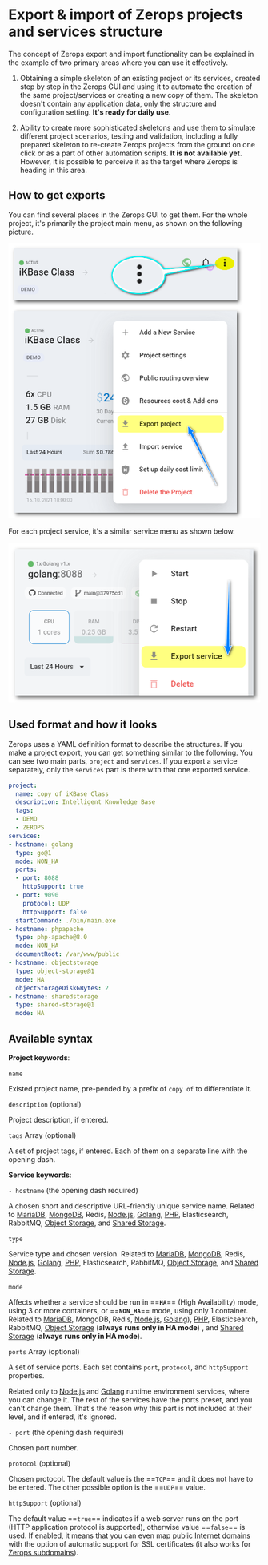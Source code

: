 # Export & import of Zerops projects and services structure

The concept of Zerops export and import functionality can be explained in the example of two primary areas where you can use it effectively.

1. Obtaining a simple skeleton of an existing project or its services, created step by step in the Zerops GUI and using it to automate the creation of the same project/services or creating a new copy of them. The skeleton doesn't contain any application data, only the structure and configuration setting. **It's ready for daily use.**

2. Ability to create more sophisticated skeletons and use them to simulate different project scenarios, testing and validation, including a fully prepared skeleton to re-create Zerops projects from the ground on one click or as a part of other automation scripts. **It is not available yet.** However, it is possible to perceive it as the target where Zerops is heading in this area.

## How to get exports

You can find several places in the Zerops GUI to get them. For the whole project, it's primarily the project main menu, as shown on the following picture.

![Zerops exports](./images/Project-Export.png "Zerops project export")

For each project service, it's a similar service menu as shown below.

![Zerops exports](./images/Service-Export.png "Zerops service export")

## Used format and how it looks

Zerops uses a YAML definition format to describe the structures. If you make a project export, you can get something similar to the following. You can see two main parts, `project` and `services`. If you export a service separately, only the `services` part is there with that one exported service.

```yaml
project:
  name: copy of iKBase Class
  description: Intelligent Knowledge Base
  tags:
  - DEMO
  - ZEROPS
services:
- hostname: golang
  type: go@1
  mode: NON_HA
  ports:
  - port: 8088
    httpSupport: true
  - port: 9090
    protocol: UDP
    httpSupport: false
  startCommand: ./bin/main.exe
- hostname: phpapache
  type: php-apache@8.0
  mode: NON_HA
  documentRoot: /var/www/public
- hostname: objectstorage
  type: object-storage@1
  mode: HA
  objectStorageDiskGBytes: 2
- hostname: sharedstorage
  type: shared-storage@1
  mode: HA
```

## Available syntax

**Project keywords**:

`name` <string>

Existed project name, pre-pended by a prefix of `copy of` to differentiate it.

`description` <string> (optional)

Project description, if entered.

`tags` Array<string> (optional)

A set of project tags, if entered. Each of them on a separate line with the opening dash.

**Service keywords**:

`- hostname` <string> (the opening dash required)

A chosen short and descriptive URL-friendly unique service name. Related to [MariaDB](/documentation/services/databases/mariadb.html#hostname-and-port), [MongoDB](/documentation/services/databases/mongodb.html#hostname-and-port), Redis, [Node.js](/documentation/services/runtimes/nodejs.html#port), [Golang](/documentation/services/runtimes/golang.html#port), [PHP](/documentation/services/runtimes/php.html#hostname-and-port), Elasticsearch, RabbitMQ, [Object Storage](/documentation/services/storage/s3.html#object-storage-name), and [Shared Storage](/documentation/services/storage/shared.html#shared-storage-name).

`type` <keyword>

Service type and chosen version. Related to [MariaDB](/documentation/services/databases/mariadb.html#version-to-choose), [MongoDB](/documentation/services/databases/mongodb.html#version-to-choose), Redis, [Node.js](/documentation/services/runtimes/nodejs.html#version-to-choose), [Golang](/documentation/services/runtimes/golang.html#version-to-choose), [PHP](/documentation/services/runtimes/php.html#version-to-choose), Elasticsearch, RabbitMQ, [Object Storage](/documentation/services/storage/s3.html#version-to-choose), and [Shared Storage](/documentation/services/storage/shared.html#version-to-choose).

`mode` <keyword>

Affects whether a service should be run in ==**`HA`**== (High Availability) mode, using 3 or more containers, or ==**`NON_HA`**== mode, using only 1 container. Related to [MariaDB](/documentation/services/databases/mariadb.html#ha-non-ha-database-mode), MongoDB, Redis, [Node.js](/documentation/services/runtimes/nodejs.html#ha-non-ha-runtime-environment-mode), [Golang](/documentation/services/runtimes/golang.html#ha-non-ha-runtime-environment-mode)), [PHP](/documentation/services/runtimes/php.html#ha-non-ha-runtime-environment-mode), Elasticsearch, RabbitMQ, [Object Storage](/documentation/services/storage/s3.html#used-technology) (**always runs only in HA mode**) , and [Shared Storage](/documentation/services/storage/shared.html#default-hardware-configuration-and-autoscaling) (**always runs only in HA mode**).

`ports` Array<port> (optional)

A set of service ports. Each set contains `port`, `protocol`, and `httpSupport` properties.

Related only to [Node.js](/documentation/services/runtimes/nodejs.html#port) and [Golang](/documentation/services/runtimes/golang.html#port) runtime environment services, where you can change it. The rest of the services have the ports preset, and you can't change them. That's the reason why this part is not included at their level, and if entered, it's ignored.

`- port` <integer> (the opening dash required)

Chosen port number.

`protocol` <keyword> (optional)

Chosen protocol. The default value is the ==`TCP`== and it does not have to be entered. The other possible option is the ==`UDP`== value.

`httpSupport` <boolean> (optional)

The default value ==`true`== indicates if a web server runs on the port (HTTP application protocol is supported), otherwise value ==`false`== is used. If enabled, it means that you can even map [public Internet domains](/documentation/routing/using-your-domain.html#using-your-domain-to-access-a-service) with the option of automatic support for SSL certificates (it also works for [Zerops subdomains](/documentation/routing/zerops-subdomain.html#zerops-subdomain-for-previews)).

